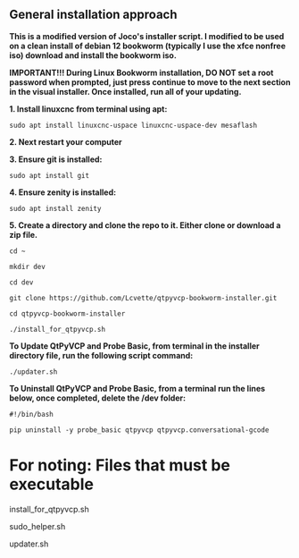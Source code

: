 ## General installation approach

**This is a modified version of Joco's installer script.  I modified to be used on a clean install of debian 12 bookworm (typically I use the xfce nonfree iso) download and install the bookworm iso.**  

**IMPORTANT!!!  During Linux Bookworm installation, DO NOT set a root password when prompted, just press continue to move to the next section in the visual installer.  Once installed, run all of your updating.**



**1. Install linuxcnc from terminal using apt:**

`sudo apt install linuxcnc-uspace linuxcnc-uspace-dev mesaflash`



**2. Next restart your computer**



**3. Ensure git is installed:**

`sudo apt install git`


**4. Ensure zenity is installed:**

`sudo apt install zenity`


**5. Create a directory and clone the repo to it.  Either clone or download a zip file.**

`cd ~`

`mkdir dev`

`cd dev`

`git clone https://github.com/Lcvette/qtpyvcp-bookworm-installer.git`

`cd qtpyvcp-bookworm-installer`

`./install_for_qtpyvcp.sh`



**To Update QtPyVCP and Probe Basic, from terminal in the installer directory file, run the following script command:**

`./updater.sh`



**To Uninstall QtPyVCP and Probe Basic, from a terminal run the lines below, once completed, delete the /dev folder:**

`#!/bin/bash`

`pip uninstall -y probe_basic qtpyvcp qtpyvcp.conversational-gcode`



# For noting: Files that must be executable

install_for_qtpyvcp.sh

sudo_helper.sh

updater.sh
